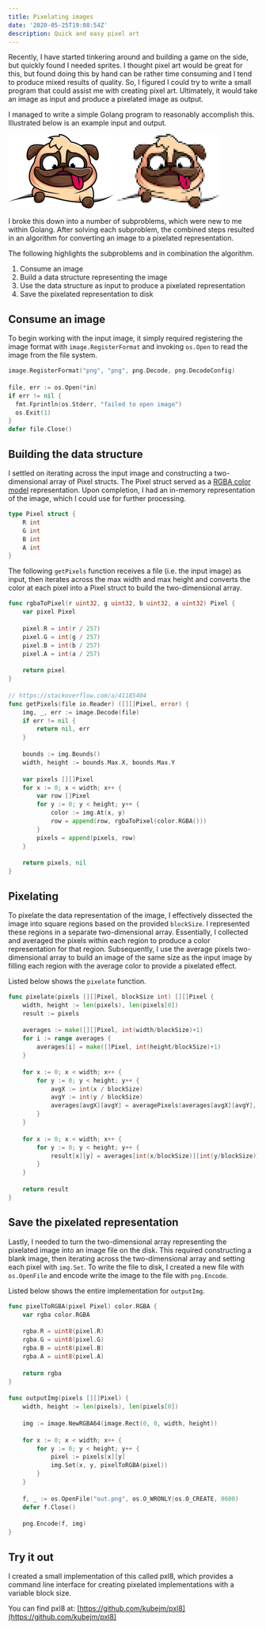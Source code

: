 ```yaml
---
title: Pixelating images
date: '2020-05-25T19:08:54Z'
description: Quick and easy pixel art
---
```


Recently, I have started tinkering around and building a game on the side, but
quickly found I needed sprites. I thought pixel art would be great for this,
but found doing this by hand can be rather time consuming and I tend to
produce mixed results of quality. So, I figured I could try to write a small
program that could assist me with creating pixel art. Ultimately, it would
take an image as input and produce a pixelated image as output.

I managed to write a simple Golang program to reasonably accomplish this.
Illustrated below is an example input and output.

![input](assets/input.png)
![output](assets/output.png)

I broke this down into a number of subproblems, which were new to me within
Golang. After solving each subproblem, the combined steps resulted in an
algorithm for converting an image to a pixelated representation.

The following highlights the subproblems and in combination the algorithm.

1. Consume an image
2. Build a data structure representing the image
3. Use the data structure as input to produce a pixelated representation
4. Save the pixelated representation to disk

## Consume an image

To begin working with the input image, it simply required registering the
image format with `image.RegisterFormat` and invoking `os.Open` to read the
image from the file system.

```go
image.RegisterFormat("png", "png", png.Decode, png.DecodeConfig)

file, err := os.Open(*in)
if err != nil {
  fmt.Fprintln(os.Stderr, "failed to open image")
  os.Exit(1)
}
defer file.Close()
```

## Building the data structure

I settled on iterating across the input image and constructing a
two-dimensional array of Pixel structs. The Pixel struct served as a
[RGBA color model](https://en.wikipedia.org/wiki/RGBA_color_model)
representation. Upon completion, I had an in-memory representation of the
image, which I could use for further processing.

```go
type Pixel struct {
	R int
	G int
	B int
	A int
}
```

The following `getPixels` function receives a file (i.e. the input image) as
input, then iterates across the max width and max height and converts the
color at each pixel into a Pixel struct to build the two-dimensional array.

```go
func rgbaToPixel(r uint32, g uint32, b uint32, a uint32) Pixel {
	var pixel Pixel

	pixel.R = int(r / 257)
	pixel.G = int(g / 257)
	pixel.B = int(b / 257)
	pixel.A = int(a / 257)

	return pixel
}

// https://stackoverflow.com/a/41185404
func getPixels(file io.Reader) ([][]Pixel, error) {
	img, _, err := image.Decode(file)
	if err != nil {
		return nil, err
	}

	bounds := img.Bounds()
	width, height := bounds.Max.X, bounds.Max.Y

	var pixels [][]Pixel
	for x := 0; x < width; x++ {
		var row []Pixel
		for y := 0; y < height; y++ {
			color := img.At(x, y)
			row = append(row, rgbaToPixel(color.RGBA()))
		}
		pixels = append(pixels, row)
	}

	return pixels, nil
}
```

## Pixelating

To pixelate the data representation of the image, I effectively dissected the
image into square regions based on the provided `blockSize`. I represented
these regions in a separate two-dimensional array. Essentially, I collected
and averaged the pixels within each region to produce a color representation
for that region. Subsequently, I use the average pixels two-dimensional array
to build an image of the same size as the input image by filling each region
with the average color to provide a pixelated effect.

Listed below shows the `pixelate` function.

```go
func pixelate(pixels [][]Pixel, blockSize int) [][]Pixel {
	width, height := len(pixels), len(pixels[0])
	result := pixels

	averages := make([][]Pixel, int(width/blockSize)+1)
	for i := range averages {
		averages[i] = make([]Pixel, int(height/blockSize)+1)
	}

	for x := 0; x < width; x++ {
		for y := 0; y < height; y++ {
			avgX := int(x / blockSize)
			avgY := int(y / blockSize)
			averages[avgX][avgY] = averagePixels(averages[avgX][avgY], pixels[x][y])
		}
	}

	for x := 0; x < width; x++ {
		for y := 0; y < height; y++ {
			result[x][y] = averages[int(x/blockSize)][int(y/blockSize)]
		}
	}

	return result
}
```

## Save the pixelated representation

Lastly, I needed to turn the two-dimensional array representing the pixelated
image into an image file on the disk. This required constructing a blank
image, then iterating across the two-dimensional array and setting each pixel
with `img.Set`. To write the file to disk, I created a new file with
`os.OpenFile` and encode write the image to the file with `png.Encode`.

Listed below shows the entire implementation for `outputImg`.

```go
func pixelToRGBA(pixel Pixel) color.RGBA {
	var rgba color.RGBA

	rgba.R = uint8(pixel.R)
	rgba.G = uint8(pixel.G)
	rgba.B = uint8(pixel.B)
	rgba.A = uint8(pixel.A)

	return rgba
}

func outputImg(pixels [][]Pixel) {
	width, height := len(pixels), len(pixels[0])

	img := image.NewRGBA64(image.Rect(0, 0, width, height))

	for x := 0; x < width; x++ {
		for y := 0; y < height; y++ {
			pixel := pixels[x][y]
			img.Set(x, y, pixelToRGBA(pixel))
		}
	}

	f, _ := os.OpenFile("out.png", os.O_WRONLY|os.O_CREATE, 0600)
	defer f.Close()

	png.Encode(f, img)
}
```

## Try it out

I created a small implementation of this called pxl8, which provides a command
line interface for creating pixelated implementations with a variable block
size.

You can find pxl8 at: [https://github.com/kubejm/pxl8](https://github.com/kubejm/pxl8)
